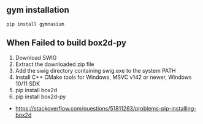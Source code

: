 ## gym installation
```
pip install gymnasium
```

## When Failed to build box2d-py
1. Download SWIG
2. Extract the downloaded zip file 
3. Add the swig directory containing swig.exe to the system PATH
4. Install C++ CMake tools for Windows, MSVC v142 or newer, Windows 10/11 SDK
5. pip install box2d
6. pip install box2d-py

- https://stackoverflow.com/questions/51811263/problems-pip-installing-box2d
